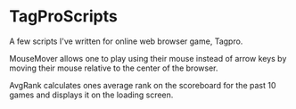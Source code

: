 # TagProScripts

A few scripts I've written for online web browser game, Tagpro. 

MouseMover allows one to play using their mouse instead of arrow keys by moving their mouse relative to the center of the browser.

AvgRank calculates ones average rank on the scoreboard for the past 10 games and displays it on the loading screen.
